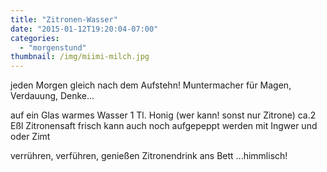 ```yaml
---
title: "Zitronen-Wasser"
date: "2015-01-12T19:20:04-07:00"
categories:
  - "morgenstund"
thumbnail: /img/miimi-milch.jpg
---
```


jeden Morgen gleich nach dem Aufstehn!
Muntermacher für Magen, Verdauung, Denke...

auf ein Glas warmes Wasser
1 Tl. Honig (wer kann! sonst nur Zitrone)
ca.2 Eßl Zitronensaft frisch
kann auch noch aufgepeppt werden mit Ingwer und oder Zimt

verrühren, verführen, genießen
Zitronendrink ans Bett ...himmlisch!
